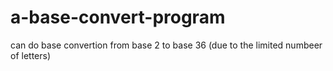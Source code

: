 # a-base-convert-program
can do base convertion from base 2 to base 36 (due to the limited numbeer of letters) 
